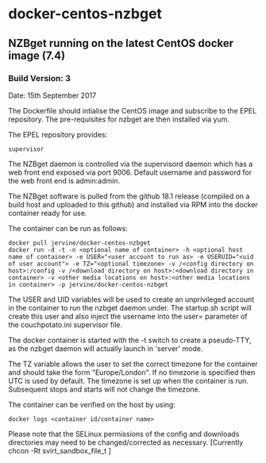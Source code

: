 # docker-centos-nzbget
## NZBget running on the latest CentOS docker image (7.4)
### Build Version: 3
Date: 15th September 2017

The Dockerfile should intialise the CentOS image and subscribe to the EPEL repository. The pre-requisites for nzbget are then installed via yum.

The EPEL repository provides:

    supervisor

The NZBget daemon is controlled via the supervisord daemon which has a web front end exposed via port 9006. Default username and password for the web front end is admin:admin.

The NZBget software is pulled from the github 18.1 release (compiled on a build host and uploaded to this github) and installed via RPM into the docker container ready for use.

The container can be run as follows:

    docker pull jervine/docker-centos-nzbget
    docker run -d -t -n <optional name of container> -h <optional host name of container> -e USER="<user account to run as> -e USERUID="<uid of user account"> -e TZ="<optional timezone> -v /<config directory on host>:/config -v /<download directory on host>:<download directory in container> -v <other media locations on host>:<other media locations in container> -p jervine/docker-centos-nzbget

The USER and UID variables will be used to create an unprivileged account in the container to run the nzbget daemon under. The startup.sh script will create this user and also inject the username into the user= parameter of the couchpotato.ini supervisor file.

The docker container is started with the -t switch to create a pseudo-TTY, as the nzbget daemon will actually launch in 'server' mode.

The TZ variable allows the user to set the correct timezone for the container and should take the form "Europe/London". If no timezone is specified then UTC is used by default. The timezone is set up when the container is run. Subsequent stops and starts will not change the timezone.

The container can be verified on the host by using:

    docker logs <container id/container name>

Please note that the SELinux permissions of the config and downloads directories may need to be changed/corrected as necessary. [Currently chcon -Rt svirt_sandbox_file_t <directory>]
